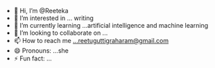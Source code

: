 - 👋 Hi, I’m @Reeteka
- 👀 I’m interested in ... writing
- 🌱 I’m currently learning ...artificial intelligence and machine learning
- 💞️ I’m looking to collaborate on ...
- 📫 How to reach me ...reetuguttigraharam@gmail.com
- 😄 Pronouns: ...she
- ⚡ Fun fact: ...

<!---
Reeteka/Reeteka is a ✨ special ✨ repository because its `README.md` (this file) appears on your GitHub profile.
You can click the Preview link to take a look at your changes.
--->
